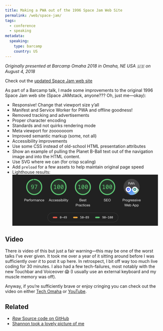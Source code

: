 ```yaml
---
title: Making a PWA out of the 1996 Space Jam Web Site
permalink: /web/space-jam/
tags:
  - conference
  - speaking
metadata:
  speaking:
    type: barcamp
    country: US
---
```


_Originally presented at Barcamp Omaha 2018 in Omaha, NE USA 🇺🇸 on August 4, 2018_

<p class="primarylink primarylink-demo">
    Check out the <a href="/space-jam/">updated Space Jam web site</a>
</p>

As part of a Barcamp talk, I made some improvements to the original 1996 Space Jam web site (Space JAMstack, anyone??? Oh, just me—okay):

* Responsive! Change that viewport size y’all
* Manifest and Service Worker for PWA and offline goodness!
* Removed tracking and advertisements
* Proper character encoding
* Standards and not quirks rendering mode
* Meta viewport for zooooooom
* Improved semantic markup (some, not all)
* Accessibility improvements
* Use some CSS instead of old-school HTML presentation attributes
* Show an example of pulling the Planet B-Ball text out of the navigation image and into the HTML content.
* Use SVG where we can (for crisp scaling)
* Add `preload` for a few assets to help maintain original page speed
* Lighthouse results: <img src="/web/img/posts/space-jam-lighthouse.png" alt="Lighthouse results of the new Space Jam site: 97 performance, 100 accessibility, 100 best practices, 100 SEO">

## Video

There _is_ video of this but just a fair warning—this may be one of the worst talks I’ve ever given. It took me over a year of it sitting around before I was sufficiently _over it_ to post it up here. In retrospect, I bit off way too much live coding for 30 minutes. I also had a few tech-failures, most notably with the new Touchbar and Voiceover 😱 (I usually use an external keyboard and my muscle memory was off).

Anyway, if you’re sufficiently brave or enjoy cringing you can check out the video on either [Tech Omaha](https://techomaha.com/2018/09/zach-leatherman-space-jam/) or [YouTube](https://www.youtube.com/watch?v=30LR5hQT4Qk).

## Related

* [*Raw* Source code on GitHub](https://github.com/zachleat/space-jam)
* [Shannon took a lovely picture of me](https://twitter.com/shannondotpizza/status/1025775678065659904)
